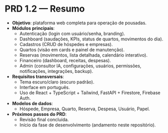 # PRD 1.2 — Resumo

- **Objetivo**: plataforma web completa para operação de pousadas.
- **Módulos principais**:
  - Autenticação (login com usuário/senha, branding).
  - Dashboard (saudações, KPIs, status de quartos, movimentos do dia).
  - Cadastros (CRUD de hóspedes e empresas).
  - Quartos (visão em cards e painel de manutenção).
  - Reservas (movimentos, lista detalhada, calendário interativo).
  - Financeiro (dashboard, receitas, despesas).
  - Admin (consultor IA, configurações, usuários, permissões, notificações, integrações, backup).
- **Requisitos transversais**:
  - Tema escuro/claro (escuro padrão).
  - Interface em português.
  - Uso de React + TypeScript + Tailwind, FastAPI + Firestore, Firebase Auth.
- **Modelos de dados**:
  - Hóspede, Empresa, Quarto, Reserva, Despesa, Usuário, Papel.
- **Próximos passos do PRD**:
  - Revisão final concluída.
  - Início da fase de desenvolvimento (andamento neste repositório).
